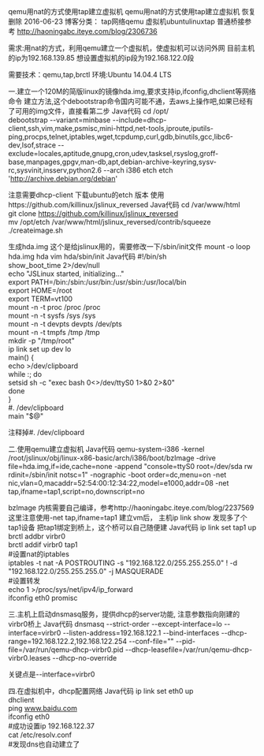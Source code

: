 qemu用nat的方式使用tap建立虚拟机
qemu用nat的方式使用tap建立虚拟机 恢复 删除
2016-06-23
博客分类： tap网络qemu
虚拟机ubuntulinuxtap 
普通桥接参考 http://haoningabc.iteye.com/blog/2306736

需求:用nat的方式，利用qemu建立一个虚拟机，使虚拟机可以访问外网
目前主机的ip为192.168.139.85
想设置虚拟机的ip段为192.168.122.0段


需要技术：qemu,tap,brctl
环境:Ubuntu 14.04.4 LTS

一.建立一个120M的简版linux的镜像hda.img,要求支持ip,ifconfig,dhclient等网络命令
建立方法,这个debootstrap命令国内可能不通，去aws上操作吧,如果已经有了可用的img文件，直接看第二步
Java代码 
cd /opt/  
debootstrap        --variant=minbase         --include=dhcp-client,ssh,vim,make,psmisc,mini-httpd,net-tools,iproute,iputils-ping,procps,telnet,iptables,wget,tcpdump,curl,gdb,binutils,gcc,libc6-dev,lsof,strace         --exclude=locales,aptitude,gnupg,cron,udev,tasksel,rsyslog,groff-base,manpages,gpgv,man-db,apt,debian-archive-keyring,sysv-rc,sysvinit,insserv,python2.6         --arch i386         etch etch         'http://archive.debian.org/debian'  

注意需要dhcp-client
下载ubuntu的etch 版本
使用https://github.com/killinux/jslinux_reversed
Java代码 
cd /var/www/html  
git clone https://github.com/killinux/jslinux_reversed  
mv /opt/etch /var/www/html/jslinux_reversed/contrib/squeeze  
./createimage.sh  

生成hda.img
这个是给jslinux用的，需要修改一下/sbin/init文件
mount -o loop hda.img hda
vim hda/sbin/init
Java代码 
#!/bin/sh  
show_boot_time 2>/dev/null  
echo "JSLinux started, initializing..."  
export PATH=/bin:/sbin:/usr/bin:/usr/sbin:/usr/local/bin  
export HOME=/root  
export TERM=vt100  
mount -n -t proc /proc /proc  
mount -n -t sysfs /sys /sys  
mount -n -t devpts devpts /dev/pts  
mount -n -t tmpfs /tmp /tmp  
mkdir -p "/tmp/root"  
ip link set up dev lo  
main() {  
    echo >/dev/clipboard  
    while :; do  
        setsid sh -c "exec bash 0<>/dev/ttyS0 1>&0 2>&0"  
    done  
}  
#. /dev/clipboard  
main "$@"  

注释掉#. /dev/clipboard

二.使用qemu建立虚拟机
Java代码 
qemu-system-i386 -kernel /root/jslinux/obj/linux-x86-basic/arch/i386/boot/bzImage -drive file=hda.img,if=ide,cache=none -append "console=ttyS0 root=/dev/sda rw rdinit=/sbin/init notsc=1"  -nographic -boot order=dc,menu=on -net nic,vlan=0,macaddr=52:54:00:12:34:22,model=e1000,addr=08 -net tap,ifname=tap1,script=no,downscript=no  

bzImage 内核需要自己编译，参考http://haoningabc.iteye.com/blog/2237569
这里注意使用-net tap,ifname=tap1
建立vm后，
主机ip link show
发现多了个tap1设备
把tap1绑定到桥上，这个桥可以自己随便建
Java代码 
ip link set tap1 up  
brctl addbr virbr0  
brctl addif virbr0 tap1  
#设置nat的iptables  
iptables -t nat -A POSTROUTING -s "192.168.122.0/255.255.255.0" ! -d "192.168.122.0/255.255.255.0" -j MASQUERADE  
#设置转发  
echo 1 >/proc/sys/net/ipv4/ip_forward  
ifconfig eth0 promisc  


三.主机上启动dnsmasq服务，提供dhcp的server功能,
注意参数指向刚建的virbr0桥上
Java代码 
dnsmasq --strict-order --except-interface=lo --interface=virbr0 --listen-address=192.168.122.1 --bind-interfaces  --dhcp-range=192.168.122.2,192.168.122.254 --conf-file=""  --pid-file=/var/run/qemu-dhcp-virbr0.pid  --dhcp-leasefile=/var/run/qemu-dhcp-virbr0.leases --dhcp-no-override   

关键点是--interface=virbr0

四.在虚拟机中，dhcp配置网络
Java代码 
ip link set eth0 up  
dhclient  
ping www.baidu.com  
ifconfig eth0  
#成功设置ip 192.168.122.37  
cat /etc/resolv.conf  
#发现dns也自动建立了  



